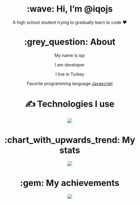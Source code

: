 <div align="center">
<h1> :wave: Hi, I’m @iqojs </h1>
<p> A high school student trying to gradually learn to code ❤ </p>
  
<h1> :grey_question: About </h1>
  <p>  My name is iqo </p>
  <p>  I am developer </p>
  <p>  I live in Turkey </p>
  <p>  Favorite programming language <a href="https://tr.wikipedia.org/wiki/JavaScript"> Javascript </a> </p>


<h1> ✍ Technologies I use </h1>
<img src="https://skillicons.dev/icons?i=js,ts,cs,react,nodejs,mongodb,html,css,vscode,atom,discord&theme=dark" />

<h1> :chart_with_upwards_trend: My stats </h1>
<img src="https://github-readme-stats.vercel.app/api?username=iqojs&show_icons=true&theme=dark" />

<h1> :gem: My achievements </h1>
<img src="https://github-profile-trophy.vercel.app/?username=iqojs&theme=onedark" />

